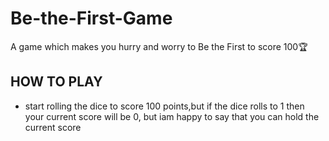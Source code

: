 # Be-the-First-Game
A game which makes you hurry and worry to Be the First to score 100🏆

## HOW TO PLAY
* start rolling the dice to score 100 points,but if the dice rolls to 1 then your current score will be 0, but iam happy to say that you can hold the current score 
